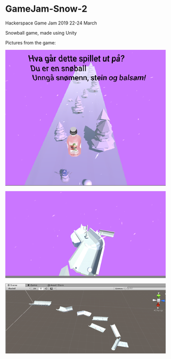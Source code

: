 # GameJam-Snow-2
Hackerspace Game Jam 2019 22-24 March

Snowball game, made using Unity



Pictures from the game:

![Intro level](snowballintro.PNG)

![Picture from a level](ingamelevel.PNG)

![Overview in the editor](overviewlevel.PNG)
